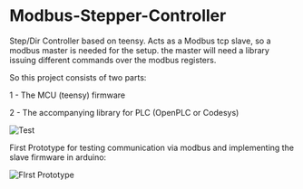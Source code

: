 # Modbus-Stepper-Controller
Step/Dir Controller based on teensy. Acts as a Modbus tcp slave, so a modbus master is needed for the setup. the master will need a library issuing different commands over the modbus registers.

So this project consists of two parts:

1 - The MCU (teensy) firmware

2 - The accompanying library for PLC (OpenPLC or Codesys)


![Test](https://user-images.githubusercontent.com/101837284/159583834-0b0fe905-bf78-46a9-b57c-8987204d72fe.png)


First Prototype for testing communication via modbus and implementing the slave firmware in arduino:

![FIrst Prototype](https://user-images.githubusercontent.com/101837284/158897530-49c3237d-0893-4524-8a08-eb9b87bab08a.jpg)
